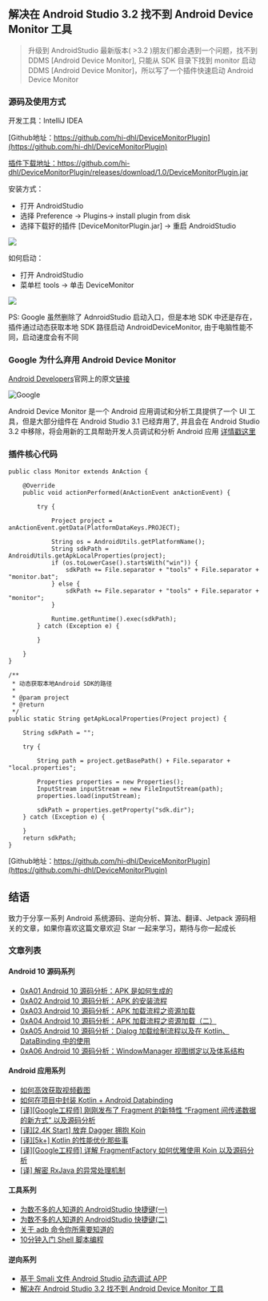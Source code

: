 ## 解决在 Android Studio 3.2 找不到 Android Device Monitor 工具

> 升级到 AndroidStudio 最新版本( >3.2 )朋友们都会遇到一个问题，找不到 DDMS [Android Device Monitor], 只能从 SDK 目录下找到 monitor 启动 DDMS [Android Device Monitor]，所以写了一个插件快速启动 Android Device Monitor

### 源码及使用方式

开发工具：IntelliJ IDEA

[Github地址：https://github.com/hi-dhl/DeviceMonitorPlugin](https://github.com/hi-dhl/DeviceMonitorPlugin)

[插件下载地址：https://github.com/hi-dhl/DeviceMonitorPlugin/releases/download/1.0/DeviceMonitorPlugin.jar
](https://github.com/hi-dhl/DeviceMonitorPlugin/releases/download/1.0/DeviceMonitorPlugin.jar)

安装方式：

* 打开 AndroidStudio
* 选择 Preference -> Plugins-> install plugin from disk
* 选择下载好的插件 [DeviceMonitorPlugin.jar] -> 重启 AndroidStudio

![](https://user-gold-cdn.xitu.io/2020/5/30/17265b51c1d04def?w=209&h=260&f=jpeg&s=34828)

如何启动：

* 打开 AndroidStudio
* 菜单栏 tools -> 单击 DeviceMonitor

![](https://user-gold-cdn.xitu.io/2020/5/30/17265b5296a36071?w=225&h=260&f=jpeg&s=31122)

PS: Google 虽然删除了 AdnroidStudio 启动入口，但是本地 SDK 中还是存在，插件通过动态获取本地 SDK 路径启动 AndroidDeviceMonitor, 由于电脑性能不同，启动速度会有不同

###  Google 为什么弃用 Android Device Monitor

[Android Developers](https://developer.android.com/)官网上的原文[链接](https://developer.android.com/studio/profile/monitor)

![Google](https://user-gold-cdn.xitu.io/2020/5/30/17265b51a85debac?w=1368&h=238&f=jpeg&s=111998)

Android Device Monitor 是一个 Android 应用调试和分析工具提供了一个 UI 工具，但是大部分组件在 Android Studio 3.1 已经弃用了, 并且会在 Android Studio 3.2 中移除，将会用新的工具帮助开发人员调试和分析 Android 应用 [详情戳这里](https://developer.android.com/studio/profile/monitor)

### 插件核心代码

```
public class Monitor extends AnAction {

    @Override
    public void actionPerformed(AnActionEvent anActionEvent) {

        try {

            Project project = anActionEvent.getData(PlatformDataKeys.PROJECT);

            String os = AndroidUtils.getPlatformName();
            String sdkPath = AndroidUtils.getApkLocalProperties(project);
            if (os.toLowerCase().startsWith("win")) {
                sdkPath += File.separator + "tools" + File.separator + "monitor.bat";
            } else {
                sdkPath += File.separator + "tools" + File.separator + "monitor";
            }

            Runtime.getRuntime().exec(sdkPath);
        } catch (Exception e) {

        }

    }
}
```


```
/**
 * 动态获取本地Android SDK的路径
 *
 * @param project
 * @return
 */
public static String getApkLocalProperties(Project project) {

    String sdkPath = "";

    try {

        String path = project.getBasePath() + File.separator + "local.properties";

        Properties properties = new Properties();
        InputStream inputStream = new FileInputStream(path);
        properties.load(inputStream);

        sdkPath = properties.getProperty("sdk.dir");
    } catch (Exception e) {

    }
    return sdkPath;
}
```

[Github地址：https://github.com/hi-dhl/DeviceMonitorPlugin](https://github.com/hi-dhl/DeviceMonitorPlugin)

## 结语

致力于分享一系列 Android 系统源码、逆向分析、算法、翻译、Jetpack 源码相关的文章，如果你喜欢这篇文章欢迎 Star 一起来学习，期待与你一起成长

### 文章列表

#### Android 10 源码系列

* [0xA01 Android 10 源码分析：APK 是如何生成的](https://juejin.im/post/5e4366c3f265da57397e1189)
* [0xA02 Android 10 源码分析：APK 的安装流程](https://juejin.im/post/5e5a1e6a6fb9a07cb427d8cd)
* [0xA03 Android 10 源码分析：APK 加载流程之资源加载](https://juejin.im/post/5e6c8c14f265da574b792a1a)
* [0xA04 Android 10 源码分析：APK 加载流程之资源加载（二）](https://juejin.im/post/5e7f0f2c51882573c4676bc7)
* [0xA05 Android 10 源码分析：Dialog 加载绘制流程以及在 Kotlin、DataBinding 中的使用](https://juejin.im/post/5e9199db6fb9a03c7916f635)
* [0xA06 Android 10 源码分析：WindowManager 视图绑定以及体系结构](https://juejin.im/post/5ead0b865188256d545fd2f8)

#### Android 应用系列

* [如何高效获取视频截图](https://juejin.im/post/5d11d8835188251c10631ffd)
* [如何在项目中封装 Kotlin + Android Databinding](https://juejin.im/post/5e9c434a51882573663f6cc6)
* [[译][Google工程师] 刚刚发布了 Fragment 的新特性 “Fragment 间传递数据的新方式” 以及源码分析](https://juejin.im/post/5eb58da05188256d6d6bb248) 
* [[译][2.4K Start] 放弃 Dagger 拥抱 Koin](https://juejin.im/post/5ebc1eb8e51d454dcf45744e?utm_source=gold_browser_extension)
* [[译][5k+] Kotlin 的性能优化那些事](https://juejin.im/post/5ec0f3afe51d454db11f8a94#heading-7)
* [[译][Google工程师] 详解 FragmentFactory 如何优雅使用 Koin 以及源码分析](https://juejin.im/post/5ecc10626fb9a047e25d5aac)
* [[译] 解密 RxJava 的异常处理机制](https://juejin.im/post/5ecc10626fb9a047e25d5aac)

#### 工具系列

* [为数不多的人知道的 AndroidStudio 快捷键(一)](https://juejin.im/post/5df4933e518825126e639d62)
* [为数不多的人知道的 AndroidStudio 快捷键(二)](https://juejin.im/post/5df986d66fb9a016613903da)
* [关于 adb 命令你所需要知道的](https://juejin.im/post/5d57cfff51882505a87a8526)
* [10分钟入门 Shell 脚本编程](https://juejin.im/post/5a6378055188253dc332130a)

#### 逆向系列

* [基于 Smali 文件 Android Studio 动态调试 APP](https://juejin.im/post/5c8ce8b76fb9a049e30900bf)
* [解决在 Android Studio 3.2 找不到 Android Device Monitor 工具](https://juejin.im/post/5c556ff7f265da2dbe02ba3c)




